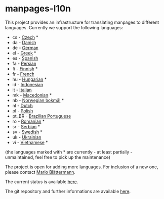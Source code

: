 # manpages-l10n

This project provides an infrastructure for translating manpages to different
languages. Currently we support the following languages:

*  cs - [Czech](https://salsa.debian.org/manpages-l10n-team/manpages-l10n/-/tree/master/po/cs) *
*  da - [Danish](https://salsa.debian.org/manpages-l10n-team/manpages-l10n/-/tree/master/po/da)
*  de - [German](https://salsa.debian.org/manpages-l10n-team/manpages-l10n/-/tree/master/po/de)
*  el - [Greek](https://salsa.debian.org/manpages-l10n-team/manpages-l10n/-/tree/master/po/el) *
*  es - [Spanish](https://salsa.debian.org/manpages-l10n-team/manpages-l10n/-/tree/master/po/es)
*  fa - [Persian](https://salsa.debian.org/manpages-l10n-team/manpages-l10n/-/tree/master/po/fa)
*  fi - [Finnish](https://salsa.debian.org/manpages-l10n-team/manpages-l10n/-/tree/master/po/fi) *
*  fr - [French](https://salsa.debian.org/manpages-l10n-team/manpages-l10n/-/tree/master/po/fr)
*  hu - [Hungarian](https://salsa.debian.org/manpages-l10n-team/manpages-l10n/-/tree/master/po/hu) *
*  id - [Indonesian](https://salsa.debian.org/manpages-l10n-team/manpages-l10n/-/tree/master/po/id)
*  it - [Italian](https://salsa.debian.org/manpages-l10n-team/manpages-l10n/-/tree/master/po/it)
*  mk - [Macedonian](https://salsa.debian.org/manpages-l10n-team/manpages-l10n/-/tree/master/po/mk) *
*  nb - [Norwegian bokmål](https://salsa.debian.org/manpages-l10n-team/manpages-l10n/-/tree/master/po/nb) *
*  nl - [Dutch](https://salsa.debian.org/manpages-l10n-team/manpages-l10n/-/tree/master/po/nl)
*  pl - [Polish](https://salsa.debian.org/manpages-l10n-team/manpages-l10n/-/tree/master/po/pl)
*  pt_BR - [Brazilian Portuguese](https://salsa.debian.org/manpages-l10n-team/manpages-l10n/-/tree/master/po/pt_BR)
*  ro - [Romanian](https://salsa.debian.org/manpages-l10n-team/manpages-l10n/-/tree/master/po/ro) *
*  sr - [Serbian](https://salsa.debian.org/manpages-l10n-team/manpages-l10n/-/tree/master/po/sr) *
*  sv - [Swedish](https://salsa.debian.org/manpages-l10n-team/manpages-l10n/-/tree/master/po/sv) *
*  uk - [Ukrainian](https://salsa.debian.org/manpages-l10n-team/manpages-l10n/-/tree/master/po/uk)
*  vi - [Vietnamese](https://salsa.debian.org/manpages-l10n-team/manpages-l10n/-/tree/master/po/vi) *

(the languages marked with * are currently - at least partially - unmaintained,
feel free to pick up the maintenance)

The project is open for adding more languages. For inclusion of a new one,
please contact [Mario Blättermann](mailto:mario.blaettermann@gmail.com).

The current status is available [here](https://manpages-l10n-team.pages.debian.net/manpages-l10n/).

The git repository and further informations are available [here](https://salsa.debian.org/manpages-l10n-team/manpages-l10n).
